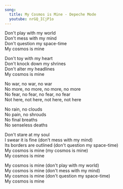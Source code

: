 ```yaml
---
song:
  title: My Cosmos is Mine - Depeche Mode
  youtube: nrGQ_ICjP1o
---
```


Don't play with my world  
Don't mess with my mind  
Don't question my space-time  
My cosmos is mine  
  
Don't toy with my heart  
Don't knock down my shrines  
Don't alter my headlines  
My cosmos is mine  
  
No war, no war, no war  
No more, no more, no more, no more  
No fear, no fear, no fear, no fear  
Not here, not here, not here, not here  
  
No rain, no clouds  
No pain, no shrouds  
No final breaths  
No senseless deaths  
  
Don't stare at my soul  
I swear it is fine (don't mess with my mind)  
Its borders are outlined (don't question my space-time)  
My cosmos is mine (my cosmos is mine)  
My cosmos is mine  
  
My cosmos is mine (don't play with my world)  
My cosmos is mine (don't mess with my mind)  
My cosmos is mine (don't question my space-time)  
My cosmos is mine  
